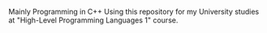 Mainly Programming in C++
Using this repository for my University studies at "High-Level Programming Languages 1" course.
